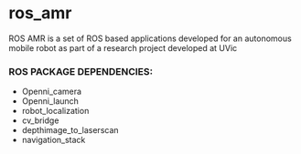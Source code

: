 # ros_amr
ROS AMR is a set of ROS based applications developed for an autonomous mobile robot as part of a research project developed at UVic

### ROS PACKAGE DEPENDENCIES:
* Openni_camera
* Openni_launch  
* robot_localization  
* cv_bridge	
* depthimage_to_laserscan	
* navigation_stack	
